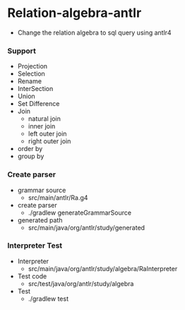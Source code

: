 # Relation-algebra-antlr
- Change the relation algebra to sql query using antlr4

### Support
- Projection
- Selection
- Rename
- InterSection
- Union
- Set Difference
- Join
  - natural join
  - inner join
  - left outer join
  - right outer join
- order by
- group by

### Create parser
- grammar source
  - src/main/antlr/Ra.g4
- create parser
  - ./gradlew generateGrammarSource
- generated path
  - src/main/java/org/antlr/study/generated

### Interpreter Test
- Interpreter
  - src/main/java/org/antlr/study/algebra/RaInterpreter
- Test code
  - src/test/java/org/antlr/study/algebra
- Test
  - ./gradlew test
